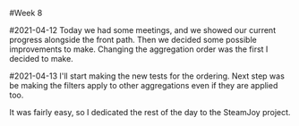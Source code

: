 #Week 8

#2021-04-12
Today we had some meetings, and we showed our current progress alongside the front path.
Then we decided some possible improvements to make.
Changing the aggregation order was the first I decided to make.

#2021-04-13
I'll start making the new tests for the ordering.
Next step was be making the filters apply to other aggregations even if they are applied too.

It was fairly easy, so I dedicated the rest of the day to the SteamJoy project.